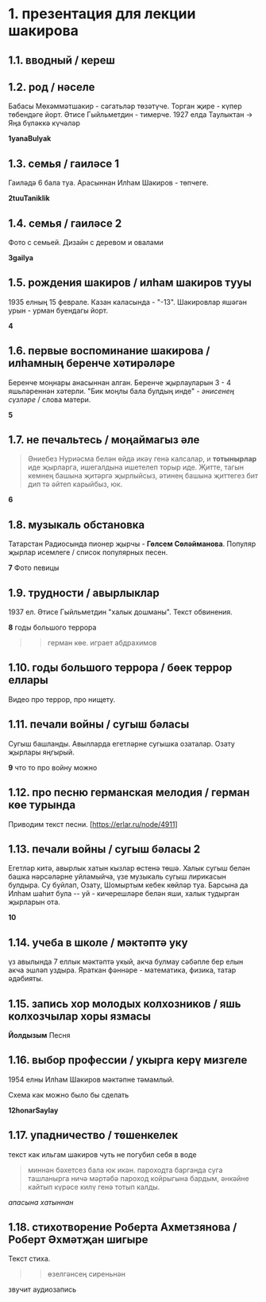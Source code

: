 # 1. презентация для лекции шакирова
## 1.1. вводный / кереш
## 1.2. род / нәселе
Бабасы Мөхәммәтшакир - сәгатьләр төзәтүче. Торган җире - күпер төбендәге йорт. Әтисе Гыйльметдин - тимерче.
1927 елда Таулыктан -> Яңа бүләккә күчәләр

**1yanaBulyak**

## 1.3. семья / гаиләсе 1
Гаиләдә 6 бала туа.
Арасыннан Илһам Шакиров - төпчеге.

**2tuuTaniklik**

## 1.4. семья / гаиләсе 2
Фото с семьей. Дизайн с деревом и овалами

**3gailya**

## 1.5. рождения шакиров / илһам шакиров тууы
1935 елның 15 феврале. Казан каласында - "-13". 
Шакировлар яшәгән урын - урман буендагы йорт.

**4**

## 1.6. первые воспоминание шакирова / илһамның беренче хәтирәләре
Беренче моңнары анасыннан алган. Беренче җырлауларын 3 - 4 яшьләреннән хәтерли.
"Бик моңлы бала булдың инде" - *әнисенең сүзләре* / слова матери.

**5**

## 1.7. не печальтесь / моңаймагыз әле
> Әниебез Нуриәсма белән өйдә икәү генә калсалар, и **тотынырлар** иде җырларга, ишегалдына ишетелеп торыр иде. Җитте, тагын кемнең башына җитәргә җырлыйсыз, әтинең башына җиттегез бит дип тә әйтеп карыйбыз, юк.

**6**

## 1.8. музыкаль обстановка
Татарстан Радиосында пионер җырчы - **Гөлсем Сөләйманова**.
Популяр җырлар исемлеге / список популярных песен.

**7** 
Фото певицы

## 1.9. трудности / авырлыклар
1937 ел. Әтисе Гыйльметдин "халык дошманы".
Текст обвинения.

**8**
годы большого террора

>> герман көе. играет абдрахимов

## 1.10. годы большого террора / бөек террор еллары
Видео про террор, про нищету.

## 1.11. печали войны / сугыш бәласы
Сугыш башланды. Авылларда егетләрне сугышка озаталар. Озату җырлары яңгырый.

**9**
что то про войну можно

## 1.12. про песню германская мелодия / герман көе турында
Приводим текст песни.
[https://erlar.ru/node/4911]

<!-- То как пел Шакиров -->

<!-- То как пели про провожании его брата.

> Басу капкысын чыкканда,  
Күтәрелде томаннар,  
Дөнья хәлен белеп булмый,  
Сау булыгыз, туганнар. -->

## 1.13. печали войны / сугыш бәласы 2
Егетләр китә, авырлык хатын кызлар өстенә төшә. Халык сугыш белән башка нәрсәләрне уйламыйча, үзе музыкаль сугыш лирикасын булдыра. Су буйлап, Озату, Шомыртым кебек көйләр туа.
Барсына да Илһам шаһит була -- уй - кичерешләре белән яши, халык тудырган җырларын ота.

**10**

## 1.14. учеба в школе / мәктәптә уку
үз авылында 7 еллык мәктәптә укый, акча булмау сәбәпле бер елын акча эшләп уздыра. Яраткан фәннәре - математика, физика, татар әдәбияты.

## 1.15. запись хор молодых колхозников / яшь колхозчылар хоры язмасы

**Йолдызым**
Песня

## 1.16. выбор профессии / укырга керү мизгеле
1954 елны Илһам Шакиров мәктәпне тәмамлый.

Схема как можно было бы сделать

**12honarSaylay**

## 1.17. упадничество / төшенкелек
текст как ильгам шакиров чуть не погубил себя в воде

> миннән бәхетсез бала юк икән. пароходта барганда суга ташланырга ничә мәртәбә пароход койрыгына бардым, әнкәйне кайтып күрәсе килү генә тотып калды.  

*апасына хатыннан*

## 1.18. стихотворение Роберта Ахметзянова / Роберт Әхмәтҗан шигыре

Текст стиха.

>> өзелгәнсең сиреньнән

звучит аудиозапись




